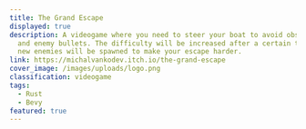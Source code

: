 ```yaml
---
title: The Grand Escape
displayed: true
description: A videogame where you need to steer your boat to avoid obstacles
  and enemy bullets. The difficulty will be increased after a certain time and
  new enemies will be spawned to make your escape harder.
link: https://michalvankodev.itch.io/the-grand-escape
cover_image: /images/uploads/logo.png
classification: videogame
tags:
  - Rust
  - Bevy
featured: true
---
```

